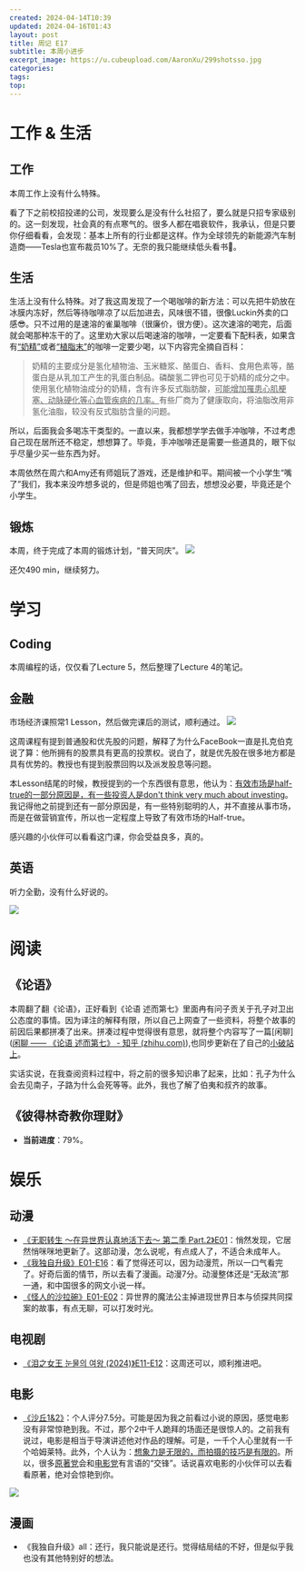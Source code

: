 ```yaml
---
created: 2024-04-14T10:39
updated: 2024-04-16T01:43
layout: post
title: 周记 E17
subtitle: 本周小进步
excerpt_image: https://u.cubeupload.com/AaronXu/299shotsso.jpg
categories: 
tags: 
top: 
---
```


# 工作 & 生活

## 工作

本周工作上没有什么特殊。

看了下之前校招投递的公司，发现要么是没有什么社招了，要么就是只招专家级别的。这一刻发现，社会真的有点寒气的。很多人都在唱衰软件，我承认，但是只要你仔细看看，会发现：基本上所有的行业都是这样。作为全球领先的新能源汽车制造商——Tesla也宣布裁员10%了。无奈的我只能继续低头看书🥲。

## 生活

生活上没有什么特殊。对了我这周发现了一个喝咖啡的新方法：可以先把牛奶放在冰膜内冻好，然后等待咖啡凉了以后加进去，风味很不错，很像Luckin外卖的口感😎。只不过用的是速溶的雀巢咖啡（很廉价，很方便）。这次速溶的喝完，后面就会喝那种冻干的了。这里劝大家以后喝速溶的咖啡，一定要看下配料表，如果含有<u>“奶精”</u>或者<u>“植脂末”</u>的咖啡一定要少喝，以下内容完全摘自百科：

> 奶精的主要成分是氢化植物油、玉米糖浆、酪蛋白、香料、食用色素等，酪蛋白是从乳加工产生的乳蛋白制品。磷酸氢二钾也可见于奶精的成分之中。使用氢化植物油成分的奶精，含有许多反式脂肪酸，<u>可能增加罹患心肌梗塞、动脉硬化等心血管疾病的几率。</u>有些厂商为了健康取向，将油脂改用非氢化油脂，较没有反式脂肪含量的问题。

所以，后面我会多喝冻干类型的。一直以来，我都想学学去做手冲咖啡，不过考虑自己现在居所还不稳定，想想算了。毕竟，手冲咖啡还是需要一些道具的，眼下似乎尽量少买一些东西为好。

本周依然在周六和Amy还有师姐玩了游戏，还是维护和平。期间被一个小学生“嘴了”我们，我本来没咋想多说的，但是师姐也嘴了回去，想想没必要，毕竟还是个小学生。

## 锻炼

本周，终于完成了本周的锻炼计划，“普天同庆”。
![](https://u.cubeupload.com/AaronXu/618shotsso.jpg)

还欠490 min，继续努力。

# 学习

## Coding

本周编程的话，仅仅看了Lecture 5，然后整理了Lecture 4的笔记。

## 金融

市场经济课照常1 Lesson，然后做完课后的测试，顺利通过。
![](https://u.cubeupload.com/AaronXu/313shotsso.jpg)

这周课程有提到普通股和优先股的问题，解释了为什么FaceBook一直是扎克伯克说了算：他所拥有的股票具有更高的投票权。说白了，就是优先股在很多地方都是具有优势的。教授也有提到股票回购以及派发股息等问题。

本Lesson结尾的时候，教授提到的一个东西很有意思，他认为：<u>有效市场是half-true的一部分原因是，有一些投资人是don't think very much about investing</u>。我记得他之前提到还有一部分原因是，有一些特别聪明的人，并不直接从事市场，而是在做营销宣传，所以也一定程度上导致了有效市场的Half-true。

感兴趣的小伙伴可以看看这门课，你会受益良多，真的。

## 英语

听力全勤，没有什么好说的。

![](https://u.cubeupload.com/AaronXu/178shotsso.jpg)

# 阅读

## 《论语》

本周翻了翻《论语》，正好看到《论语 述而第七》里面冉有问子贡关于孔子对卫出公态度的事情。因为译注的解释有限，所以自己上网查了一些资料，将整个故事的前因后果都拼凑了出来。拼凑过程中觉得很有意思，就将整个内容写了一篇[闲聊]([闲聊 —— 《论语 述而第七》 - 知乎 (zhihu.com)](https://zhuanlan.zhihu.com/p/692398021)),也同步更新在了自己的[小破站上](https://aaronxu24.github.io/)。

实话实说，在我查阅资料过程中，将之前的很多知识串了起来，比如：孔子为什么会去见南子，子路为什么会死等等。此外，我也了解了伯夷和叔齐的故事。

## 《彼得林奇教你理财》

- **当前进度**：79%。

# 娱乐

## 动漫

- <u>《无职转生 ～在异世界认真地活下去～ 第二季 Part.2》E01</u>：悄然发现，它居然悄咪咪地更新了。这部动漫，怎么说呢，有点成人了，不适合未成年人。
- <u>《我独自升级》E01-E16</u>：看了觉得还可以，因为动漫荒，所以一口气看完了。好奇后面的情节，所以去看了漫画。动漫7分。动漫整体还是“无敌流”那一通，和中国很多的网文小说一样。
- <u>《怪人的沙拉碗》E01-E02</u>：异世界的魔法公主掉进现世界日本与侦探共同探案的故事，有点无聊，可以打发时光。

## 电视剧

- <u>《泪之女王 눈물의 여왕 (2024)》E11-E12</u>：这周还可以，顺利推进吧。

## 电影

- <u>《沙丘1&2》</u>：个人评分7.5分。可能是因为我之前看过小说的原因，感觉电影没有非常惊艳到我。不过，那个2中千人跪拜的场面还是很惊人的。之前我有说过，电影是相当于导演讲述他对作品的理解。可是，一千个人心里就有一千个哈姆莱特。此外，个人认为：<u>想象力是无限的，而拍摄的技巧是有限的</u>。所以，很多<u>原著党</u>会和<u>电影党</u>有言语的“交锋”。话说喜欢电影的小伙伴可以去看看原著，绝对会惊艳到你。

![](https://u.cubeupload.com/AaronXu/299shotsso.jpg)
## 漫画

- 《我独自升级》all：还行，我只能说是还行。觉得结局结的不好，但是似乎我也没有其他特别好的想法。


